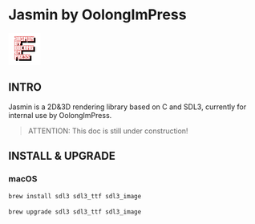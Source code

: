 # Jasmin by OolongImPress

![Logo](./docs/icon/icon_64.png)

## INTRO

Jasmin is a 2D&3D rendering library based on C and SDL3, currently for internal use by OolongImPress.

> ATTENTION: This doc is still under construction!

## INSTALL & UPGRADE

### macOS

```bash
brew install sdl3 sdl3_ttf sdl3_image
```

```bash
brew upgrade sdl3 sdl3_ttf sdl3_image
```
